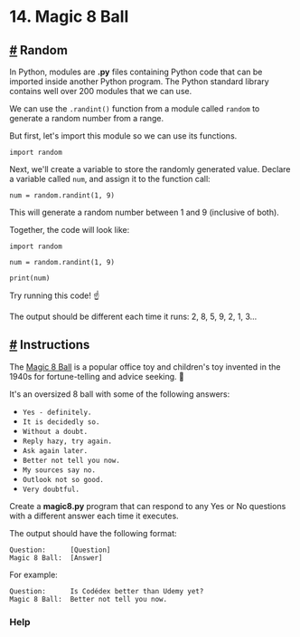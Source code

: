 # 14\. Magic 8 Ball

## [#](https://www.codedex.io/python/14-magic-8-ball#random) Random

In Python, modules are **.py** files containing Python code that can be imported inside another Python program. The Python standard library contains well over 200 modules that we can use.

We can use the `.randint()` function from a module called `random` to generate a random number from a range.

But first, let's import this module so we can use its functions.

    import random
    

Next, we'll create a variable to store the randomly generated value. Declare a variable called `num`, and assign it to the function call:

    num = random.randint(1, 9)
    

This will generate a random number between 1 and 9 (inclusive of both).

Together, the code will look like:

    import random
    
    num = random.randint(1, 9)
    
    print(num)
    

Try running this code! ☝️

The output should be different each time it runs: 2, 8, 5, 9, 2, 1, 3...

## [#](https://www.codedex.io/python/14-magic-8-ball#instructions) Instructions

The [Magic 8 Ball](https://en.wikipedia.org/wiki/Magic_8_ball) is a popular office toy and children's toy invented in the 1940s for fortune-telling and advice seeking. 🎱

It's an oversized 8 ball with some of the following answers:

-   `Yes - definitely.`
-   `It is decidedly so.`
-   `Without a doubt.`
-   `Reply hazy, try again.`
-   `Ask again later.`
-   `Better not tell you now.`
-   `My sources say no.`
-   `Outlook not so good.`
-   `Very doubtful.`

Create a **magic8.py** program that can respond to any Yes or No questions with a different answer each time it executes.

The output should have the following format:

    Question:      [Question]
    Magic 8 Ball:  [Answer]
    

For example:

    Question:      Is Codédex better than Udemy yet?
    Magic 8 Ball:  Better not tell you now.
    

### Help



